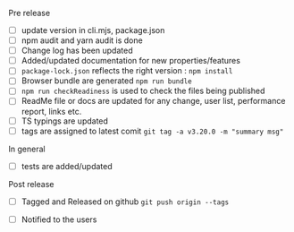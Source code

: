 Pre release
* [ ] update version in cli.mjs, package.json
* [ ] npm audit and yarn audit is done
* [ ] Change log has been updated
* [ ] Added/updated documentation for new properties/features
* [ ] `package-lock.json` reflects the right version : `npm install`
* [ ] Browser bundle are generated `npm run bundle`
* [ ] `npm run checkReadiness` is used to check the files being published
* [ ] ReadMe file or docs are updated for any change, user list, performance report, links etc.
* [ ] TS typings are updated
* [ ] tags are assigned to latest comit `git tag -a v3.20.0 -m "summary msg"`

In general
* [ ] tests are added/updated

Post release
* [ ] Tagged and Released on github `git push origin --tags`
* [ ] Notified to the users


